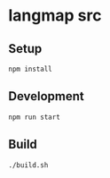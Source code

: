 # langmap src

## Setup
```
npm install
```

## Development
```
npm run start
```

## Build
```
./build.sh
```
